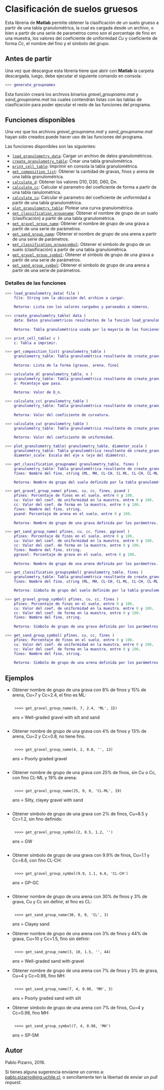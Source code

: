 # Clasificación de suelos gruesos
Esta libreria de **Matlab** permite obtener la clasificación de un suelo grueso a partir de una tabla granulométrica, la cual es cargada desde un archivo, o bien a partir de una serie de parametros como son el porcentaje de fino en una muestra, los valores del coeficiente de uniformidad *Cu* y coeficiente de forma *Cc*, el nombre del fino y el símbolo del grupo.

## Antes de partir
Una vez que descargue esta libreria tiene que abrir con **Matlab** la carpeta descargada, luego, debe ejecutar el siguiente comando en consola:
```matlab
>>> generate_groupnames
```

Esta función creará los archivos binarios *gravel_groupname.mat* y *sand_groupname.mat* los cuales contendrán listas con las tablas de clasificación para poder ejecutar el resto de las funciones del programa.

## Funciones disponibles

Una vez que los archivos *gravel_groupname.mat* y *sand_groupname.mat* hayan sido creados puede hacer uso de las funciones del programa.

Las funciones disponibles son las siguientes:

+ <a href="#function1">```load_granulometry_data```</a>: Cargar un archivo de datos granulométricos.
+ <a href="#function2">```create_granulometry_table```</a>: Crear una tabla granulométrica.
+ <a href="#function3">```print_cell_table```</a>: Imprimir en consola la tabla granulométrica.
+ <a href="#function4">```get_composition_list```</a>: Obtener la cantidad de gravas, finos y arena de una tabla granulométrica.
+ <a href="#function5">```calculate_d```</a>: Obtener los valores D10, D30, D60, Dn.
+ <a href="#function6">```calculate_cc```</a>: Calcular el parametro del coeficiente de forma a partir de una tabla ranulométrica.
+ <a href="#function7">```calculate_cu```</a>: Calcular el parametro del coeficiente de uniformidad a partir de una tabla granulométrica.
+ <a href="#function8">```plot_granulometry_table```</a>: Plotear una curva granulométrica.
+ <a href="#function9">```get_classification_groupname```</a>: Obtener el nombre de grupo de un suelo (clasificación) a partir de una tabla granulométrica.
+ <a href="#function10">```get_gravel_group_name```</a>: Obtener el nombre de grupo de una grava a partir de una serie de parámetros.
+ <a href="#function11">```get_sand_group_name```</a>: Obtener el nombre de grupo de una arena a partir de una serie de parámetros.
+ <a href="#function12">```get_classification_groupsymbol```</a>: Obtener el símbolo de grupo de un suelo (clasificación) a partir de una tabla granulométrica.
+ <a href="#function13">```get_gravel_group_symbol```</a>: Obtener el simbolo de grupo de una grava a partir de una serie de parámetros.
+ <a href="#function14">```get_sand_group_symbol```</a>: Obtener el simbolo de grupo de una arena a partir de una serie de parámetros.

### Detalles de las funciones
<a id="function1"></a>
```matlab
>>> load_granulometry_data( file )
    file: String con la ubicación del archivo a cargar.
    
    Retorna: Lista con los valores cargados y parseados a números.
```

<a id="function2"></a>
```matlab
>>> create_granulometry_table( data )
    data: Datos granulométricos resultantes de la función load_granulometry_data.
    
    Retorna: Tabla granulométrica usada por la mayoría de las funciones.
```

<a id="function3"></a>
```matlab
>>> print_cell_table( c )
    c: Tabla a imprimir.
```

<a id="function4"></a>
```matlab
>>> get_composition_list( granulometry_table )
    granulometry_table: Tabla granulométrica resultante de create_granulometry_table.
    
    Retorna: Lista de la forma [gravas, arena, fino]
```

<a id="function5"></a>
```matlab
>>> calculate_d( granulometry_table, n )
    granulometry_table: Tabla granulométrica resultante de create_granulometry_table.
    n: Pocentaje que pasa.
    
    Retorna: Valor de D_n.
```

<a id="function6"></a>
```matlab
>>> calculate_cc( granulometry_table )
    granulometry_table: Tabla granulométrica resultante de create_granulometry_table.
    
    Retorna: Valor del coeficiente de curvatura.
```

<a id="function7"></a>
```matlab
>>> calculate_cu( granulometry_table )
    granulometry_table: Tabla granulométrica resultante de create_granulometry_table.
    
    Retorna: Valor del coeficiente de uniformidad.
```

<a id="function8"></a>
```matlab
>>> plot_granulometry_table( granulometry_table, diameter_scale )
    granulometry_table: Tabla granulométrica resultante de create_granulometry_table.
    diameter_scale: Escala del eje x (eje del diámetro).
```

<a id="function9"></a>
```matlab
>>> get_classification_groupname( granulometry_table, fines )
    granulometry_table: Tabla granulométrica resultante de create_granulometry_table.
    fines: Nombre del fino, string (ML, MH, CL-CH, CL-ML, CL-CH, CL-ML).

    Retorna: Nombre de grupo del suelo definido por la tabla granulométrica y su respectivo fino.
```

<a id="function10"></a>
```matlab
>>> get_gravel_group_name( pfines, cu, cc, fines, psand )
    pfines: Porcentaje de finos en el suelo, entre 0 y 100.
    cu: Valor del coef. de uniformidad en la muestra, entre 0 y 100.
    cc: Valor del coef. de forma en la muestra, entre 0 y 100.
    fines: Nombre del fino, string.
    psand: Porcentaje de arena en el suelo, entre 0 y 100.
    
    Retorna: Nombre de grupo de una grava definida por los parámetros.
```

<a id="function11"></a>
```matlab
>>> get_sand_group_name( pfines, cu, cc, fines, pgravel )
    pfines: Porcentaje de finos en el suelo, entre 0 y 100.
    cu: Valor del coef. de uniformidad en la muestra, entre 0 y 100.
    cc: Valor del coef. de forma en la muestra, entre 0 y 100.
    fines: Nombre del fino, string.
    pgravel: Porcentaje de grava en el suelo, entre 0 y 100.
    
    Retorna: Nombre de grupo de una arena definida por los parámetros.
```

<a id="function12"></a>
```matlab
>>> get_classification_groupsymbol( granulometry_table, fines )
    granulometry_table: Tabla granulométrica resultante de create_granulometry_table.
    fines: Nombre del fino, string (ML, MH, CL-CH, CL-ML, CL-CH, CL-ML).

    Retorna: Símbolo de grupo del suelo definido por la tabla granulométrica y su respectivo fino.
```

<a id="function13"></a>
```matlab
>>> get_gravel_group_symbol( pfines, cu, cc, fines )
    pfines: Porcentaje de finos en el suelo, entre 0 y 100.
    cu: Valor del coef. de uniformidad en la muestra, entre 0 y 100.
    cc: Valor del coef. de forma en la muestra, entre 0 y 100.
    fines: Nombre del fino, string.
    
    Retorna: Símbolo de grupo de una grava definida por los parámetros.
```

<a id="function14"></a>
```matlab
>>> get_sand_group_symbol( pfines, cu, cc, fines )
    pfines: Porcentaje de finos en el suelo, entre 0 y 100.
    cu: Valor del coef. de uniformidad en la muestra, entre 0 y 100.
    cc: Valor del coef. de forma en la muestra, entre 0 y 100.
    fines: Nombre del fino, string.
    
    Retorna: Símbolo de grupo de una arena definida por los parámetros.
```

## Ejemplos
- Obtener nombre de grupo de una grava con 8% de finos y 15% de arena, Cu=7 y Cc=2.4, el fino es ML:

    >```matlab
       >>>> get_gravel_group_name(8, 7, 2.4, 'ML', 15)
    ans = Well-graded gravel with silt and sand
    ```

- Obtener nombre de grupo de una grava con 4% de finos y 13% de arena, Cu=2 y Cc=0.8, no tiene fino.

    >```matlab
       >>>> get_gravel_group_name(4, 2, 0.8, '', 13)
    ans = Poorly graded gravel
    ```
 
- Obtener nombre de grupo de una grava con 25% de finos, sin Cu o Cc, con fino CL-ML y 19% de arena:

    >```matlab
       >>>> get_gravel_group_name(25, 0, 0, 'CL-ML', 19)
    ans = Silty, clayey gravel with sand
    ```

- Obtener símbolo de grupo de una grava con 2% de finos, Cu=8.5 y Cc=1.2, sin fino definido:

    >```matlab
       >>>> get_gravel_group_symbol(2, 8.5, 1.2, '')
    ans = GW    
    ```

- Obtener símbolo de grupo de una grava con 9.9% de finos, Cu=1.1 y Cc=6.6, con fino CL-CH:

    >```matlab
       >>>> get_gravel_group_symbol(9.9, 1.1, 6.6, 'CL-CH')
    ans = GP-GC    
    ```

- Obtener nombre de grupo de una arena con 30% de finos y 3% de grava, Cu y Cc sin definir, el fino es CL:

    >```matlab
       >>>> get_sand_group_name(30, 0, 0, 'CL', 3)
    ans = Clayey sand

- Obtener nombre de grupo de una arena con 3% de finos y 44% de grava, Cu=10 y Cc=1.5, fino sin definir:

    >```matlab
       >>>> get_sand_group_name(3, 10, 1.5, '', 44)
    ans = Well-graded sand with gravel

- Obtener nombre de grupo de una arena con 7% de finos y 3% de grava, Cu=4 y Cc=0.98, fino MH:

    >```matlab
       >>>> get_sand_group_name(7, 4, 0.98, 'MH', 3)
    ans = Poorly graded sand with silt
  
- Obtener símbolo de grupo de una arena con 7% de finos, Cu=4 y Cc=0.98, fino MH:

    >```matlab
       >>>> get_sand_group_symbol(7, 4, 0.98, 'MH')
    ans = SP-SM
    
## Autor
Pablo Pizarro, 2016.

Si tienes alguna sugerencia envíame un correo a: [pablo.pizarro@ing.uchile.cl](mailto:pablo.pizarro@ing.uchile.cl), o sencillamente ten la libertad de enviar un _pull request_.
    
